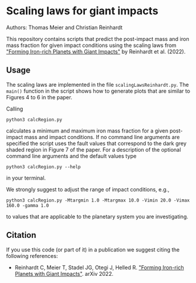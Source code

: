 # Scaling laws for giant impacts
Authors: Thomas Meier and Christian Reinhardt

This repository contains scripts that predict the post-impact mass and iron mass fraction for given impact conditions using the scaling laws from ["Forming Iron-rich Planets with Giant Impacts"](https://arxiv.org/abs/2204.04925) by Reinhardt et al. (2022).

## Usage
The scaling laws are implemented in the file `scalingLawsReinhardt.py`. The ```main()``` function in the script shows how to generate plots that are similar to Figures 4 to 6 in the paper.

Calling 
```
python3 calcRegion.py
```
calculates a minimum and maximum iron mass fraction for a given post-impact mass and impact conditions. If no command line arguments are specified the script uses the fault values that correspond to the dark grey shaded region in Figure 7 of the paper. For a description of the optional command line arguments and the default values type
```
python3 calcRegion.py --help
```
in your terminal. 

We strongly suggest to adjust the range of impact conditions, e.g.,
```
python3 calcRegion.py -Mtargmin 1.0 -Mtargmax 10.0 -Vimin 20.0 -Vimax 160.0 -gamma 1.0
```
to values that are applicable to the planetary system you are investigating.

## Citation
If you use this code (or part of it) in a publication we suggest citing the following references:

- Reinhardt C, Meier T, Stadel JG, Otegi J, Helled R. ["Forming Iron-rich Planets with Giant Impacts"](https://arxiv.org/abs/2204.04925). arXiv 2022.
